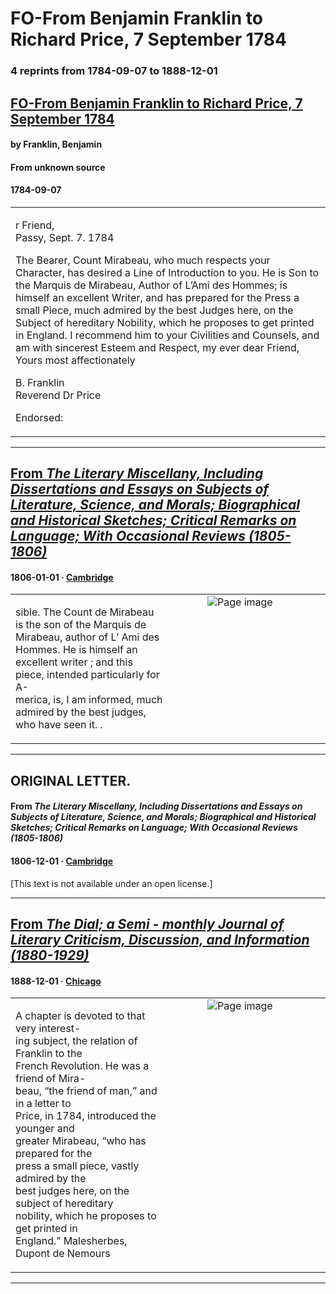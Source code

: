 
# FO-From Benjamin Franklin to Richard Price, 7 September 1784

### 4 reprints from 1784-09-07 to 1888-12-01

## [FO-From Benjamin Franklin to Richard Price, 7 September 1784](https://founders.archives.gov/documents/Franklin/01-43-02-0051)

#### by Franklin, Benjamin

#### From unknown source

#### 1784-09-07

<table style="width: 100%;"><tr><td style="width: 50%">

r Friend,  
Passy, Sept. 7. 1784  
  
The Bearer, Count Mirabeau, who much respects your Character, has desired a Line of Introduction to you. He is Son to the Marquis de Mirabeau, Author of L’Ami des Hommes; is himself an excellent Writer, and has prepared for the Press a small Piece, much admired by the best Judges here, on the Subject of hereditary Nobility, which he proposes to get printed in England. I recommend him to your Civilities and Counsels, and am with sincerest Esteem and Respect, my ever dear Friend, Yours most affectionately  
  
B. Franklin  
Reverend Dr Price  
  
Endorsed: 
</td></tr></table>

---

## [From _The Literary Miscellany, Including Dissertations and Essays on Subjects of Literature, Science, and Morals; Biographical and Historical Sketches; Critical Remarks on Language; With Occasional Reviews (1805-1806)_](https://archive.org/details/sim_literary-miscellany_1806_2_1/page/n362/mode/1up?view=theater)

#### 1806-01-01 &middot; [Cambridge](http://dbpedia.org/resource/Cambridge%2C_Massachusetts)

<table style="width: 100%;"><tr><td style="width: 50%">

  
sible. The Count de Mirabeau is the son of the Marquis de  
Mirabeau, author of L’ Ami des Hommes. He is himself an  
excellent writer ; and this piece, intended particularly for A-  
merica, is, I am informed, much admired by the best judges,  
who have seen it. .
</td><td style="width: 50%; max-height: 75%; margin: auto; display: block;">
<img alt="Page image" src="https://iiif.archive.org/iiif/sim_literary-miscellany_1806_2_1&#0036;362/pct:13.113604,17.110829,67.286115,9.094755/600,/0/default.jpg"/>
</td>
</tr></table>

---

## ORIGINAL LETTER.

#### From _The Literary Miscellany, Including Dissertations and Essays on Subjects of Literature, Science, and Morals; Biographical and Historical Sketches; Critical Remarks on Language; With Occasional Reviews (1805-1806)_

#### 1806-12-01 &middot; [Cambridge](http://dbpedia.org/resource/Cambridge%2C_Massachusetts)

[This text is not available under an open license.]

---

## [From _The Dial; a Semi - monthly Journal of Literary Criticism, Discussion, and Information (1880-1929)_](https://archive.org/details/sim_dial_1888-12_9_104/page/n27/mode/1up?view=theater)

#### 1888-12-01 &middot; [Chicago](http://dbpedia.org/resource/Chicago)

<table style="width: 100%;"><tr><td style="width: 50%">

  
A chapter is devoted to that very interest-  
ing subject, the relation of Franklin to the  
French Revolution. He was a friend of Mira-  
beau, “the friend of man,” and in a letter to  
Price, in 1784, introduced the younger and  
greater Mirabeau, “who has prepared for the  
press a small piece, vastly admired by the  
best judges here, on the subject of hereditary  
nobility, which he proposes to get printed in  
England.” Malesherbes, Dupont de Nemours
</td><td style="width: 50%; max-height: 75%; margin: auto; display: block;">
<img alt="Page image" src="https://iiif.archive.org/iiif/sim_dial_1888-12_9_104&#0036;27/pct:50.907821,24.402390,33.798883,11.752988/600,/0/default.jpg"/>
</td>
</tr></table>

---


